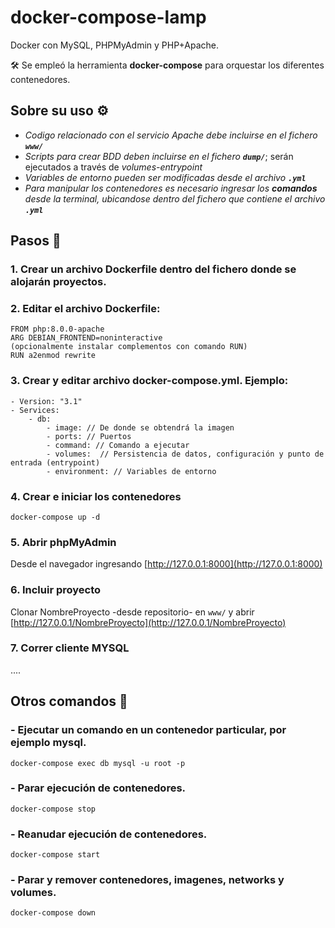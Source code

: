 # docker-compose-lamp

Docker con MySQL, PHPMyAdmin y PHP+Apache. 

🛠️ Se empleó la herramienta **docker-compose** para orquestar los diferentes contenedores. 

## Sobre su uso ⚙️
- _Codigo relacionado con el servicio Apache debe incluirse en el fichero **`www/`**_
- _Scripts para crear BDD deben incluirse en el fichero **`dump/`**_; serán ejecutados a través de _volumes-entrypoint_
- _Variables de entorno pueden ser modificadas desde el archivo **`.yml`**_
- _Para manipular los contenedores es necesario ingresar los **comandos** desde la terminal, ubicandose dentro del fichero que contiene el archivo **`.yml`**_

## Pasos 📌

### 1. Crear un archivo Dockerfile dentro del fichero donde se alojarán proyectos.

### 2. Editar el archivo Dockerfile:
```
FROM php:8.0.0-apache
ARG DEBIAN_FRONTEND=noninteractive
(opcionalmente instalar complementos con comando RUN)
RUN a2enmod rewrite
```

### 3. Crear y editar archivo docker-compose.yml. Ejemplo:
```
- Version: "3.1"
- Services:
    - db:
        - image: // De donde se obtendrá la imagen
        - ports: // Puertos
        - command: // Comando a ejecutar
        - volumes:  // Persistencia de datos, configuración y punto de entrada (entrypoint)
        - environment: // Variables de entorno
```

### 4. Crear e iniciar los contenedores

```
docker-compose up -d
```

### 5. Abrir phpMyAdmin 
Desde el navegador ingresando [http://127.0.0.1:8000](http://127.0.0.1:8000) 



### 6. Incluir proyecto
Clonar NombreProyecto -desde repositorio- en `www/` y abrir [http://127.0.0.1/NombreProyecto](http://127.0.0.1/NombreProyecto)



### 7. Correr cliente MYSQL
....



## Otros comandos 📄

### - Ejecutar un comando en un contenedor particular, por ejemplo mysql.
```
docker-compose exec db mysql -u root -p
```

### - Parar ejecución de contenedores.
```
docker-compose stop
```

### - Reanudar ejecución de contenedores.
```
docker-compose start
```

### - Parar y remover contenedores, imagenes, networks y volumes.
```
docker-compose down
```
